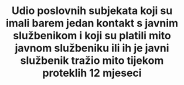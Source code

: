---
un_custodial_agency: "World  Bank;  UNODC"
target_id: '16.5'
has_metadata: false
rationale_interpretation: 
goal_meta_link: 'http://unstats.un.org/sdgs/files/metadata-compilation/Metadata-Goal-16.pdf'
goal_meta_link_page: 22
variable_notes: null
un_designated_tier: '2'
title: 'Udio poslovnih subjekata koji su imali barem jedan kontakt s javnim službenikom i koji su platili mito javnom službeniku ili ih je javni službenik tražio mito tijekom proteklih 12 mjeseci '
permalink: /16-5-2/
sdg_goal: 16
layout: indicator
indicator: 16.5.2
indicator_variable: null
graph: null
graph_title: null
graph_type_description: null
graph_status_notes: unk
variable_description: null
indicator_name: 'Udio poslovnih subjekata koji su imali barem jedan kontakt s javnim službenikom i koji su platili mito javnom službeniku ili ih je javni službenik tražio mito tijekom proteklih 12 mjeseci '
target: 'Znatno smanjiti korupciju i podmićivanje u svim oblicima.'
indicator_definition: 
actual_indicator_available: null
actual_indicator_available_description: null
method_of_computation: ''
comments_and_limitations: null
periodicity: null
time_period: null
unit_of_measure: null
disaggregation_categories: null
disaggregation_geography: null
date_of_national_source_publication: null
date_metadata_updated: null
scheduled_update_by_national_source: null
scheduled_update_by_SDG_team: null
source_agency_staff_name: null
source_agency_staff_email: null
source_agency_survey_dataset: null
source_title: null
source_url: null
source_notes: null
international_and_national_references: null  

---